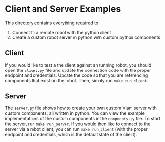 # Client and Server Examples

This directory contains everything required to

1. Connect to a remote robot with the python client
2. Create a custom robot server in python with custom python components


## Client

If you would like to test a the client against an running robot, you should open the `client.py` file and update the connection code with the proper endpoint and credentials. Update the code so that you are referencing components that exist on the robot. Then, simply run `make run_client`.


## Server

The `server.py` file shows how to create your own custom Viam server with custom components, all written in python. You can view the example implementations of the custom components in the `compnents.py` file. To start the server, run `make run_server`. If you would then like to connect to the server via a robot client, you can run `make run_client` (with the proper endpoint and credentials, which is the default state of the client).

